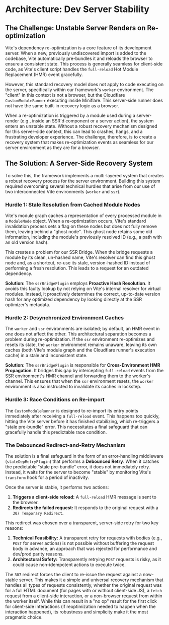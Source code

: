 # Architecture: Dev Server Stability

## The Challenge: Unstable Server Renders on Re-optimization

Vite's dependency re-optimization is a core feature of its development server. When a new, previously undiscovered import is added to the codebase, Vite automatically pre-bundles it and reloads the browser to ensure a consistent state. This process is generally seamless for client-side code, as Vite's client script handles the `full-reload` Hot Module Replacement (HMR) event gracefully.

However, this standard recovery model does not apply to code executing on the server, specifically within our framework's `worker` environment. The "client" in this context is not a browser, but the Cloudflare `CustomModuleRunner` executing inside Miniflare. This server-side runner does not have the same built-in recovery logic as a browser.

When a re-optimization is triggered by a module used during a server-render (e.g., inside an SSR'd component or a server action), the system enters an unstable state. Without a robust recovery mechanism designed for this server-side context, this can lead to crashes, hangs, and a frustrating developer experience. The challenge, therefore, is to create a recovery system that makes re-optimization events as seamless for our server environment as they are for a browser.

## The Solution: A Server-Side Recovery System

To solve this, the framework implements a multi-layered system that creates a robust recovery process for the server environment. Building this system required overcoming several technical hurdles that arise from our use of two interconnected Vite environments (`worker` and `ssr`).

### Hurdle 1: Stale Resolution from Cached Module Nodes

Vite's module graph caches a representation of every processed module in a `ModuleNode` object. When a re-optimization occurs, Vite's standard invalidation process sets a flag on these nodes but does not fully remove them, leaving behind a "ghost node". This ghost node retains some old information, including the module's previously resolved ID (e.g., a path with an old version hash).

This creates a problem for our SSR Bridge. When the bridge requests a module by its clean, un-hashed name, Vite's resolver can find this ghost node and, as a shortcut, re-use its stale, version-hashed ID instead of performing a fresh resolution. This leads to a request for an outdated dependency.

**Solution:** The `ssrBridgePlugin` employs **Proactive Hash Resolution**. It avoids this faulty lookup by not relying on Vite's internal resolver for virtual modules. Instead, it proactively determines the correct, up-to-date version hash for any optimized dependency by looking directly at the SSR optimizer's metadata.

### Hurdle 2: Desynchronized Environment Caches

The `worker` and `ssr` environments are isolated; by default, an HMR event in one does not affect the other. This architectural separation becomes a problem during re-optimization. If the `ssr` environment re-optimizes and resets its state, the `worker` environment remains unaware, leaving its own caches (both Vite's module graph and the Cloudflare runner's execution cache) in a stale and inconsistent state.

**Solution:** The `ssrBridgePlugin` is responsible for **Cross-Environment HMR Propagation**. It bridges this gap by intercepting `full-reload` events from the SSR environment's HMR channel and forwarding them to the worker's channel. This ensures that when the `ssr` environment resets, the `worker` environment is also instructed to invalidate its caches in lockstep.

### Hurdle 3: Race Conditions on Re-import

The `CustomModuleRunner` is designed to re-import its entry points immediately after receiving a `full-reload` event. This happens too quickly, hitting the Vite server before it has finished stabilizing, which re-triggers a "stale pre-bundle" error. This necessitates a final safeguard that can gracefully handle this predictable race condition.

### The Debounced Redirect-and-Retry Mechanism

The solution is a final safeguard in the form of an error-handling middleware (`staleDepRetryPlugin`) that performs a **Debounced Retry**. When it catches the predictable "stale pre-bundle" error, it does not immediately retry. Instead, it waits for the server to become "stable" by monitoring Vite's `transform` hook for a period of inactivity.

Once the server is stable, it performs two actions:
1.  **Triggers a client-side reload:** A `full-reload` HMR message is sent to the browser.
2.  **Redirects the failed request:** It responds to the original request with a `307 Temporary Redirect`.

This redirect was chosen over a transparent, server-side retry for two key reasons:
1. **Technical Feasibility:** A transparent retry for requests with bodies (e.g., `POST` for server actions) is not possible without buffering the request body in advance, an approach that was rejected for performance and dev/prod parity reasons.
2. **Architectural Safety:** Transparently retrying `POST` requests is risky, as it could cause non-idempotent actions to execute twice.

The `307` redirect forces the client to re-issue the request against a now-stable server. This makes it a simple and universal recovery mechanism that handles all types of requests consistently, whether the original request was for a full HTML document (for pages with or without client-side JS), a `fetch` request from a client-side interaction, or a non-browser request from within the worker itself. While this can result in a "no op" result for the first click for client-side interactions (if reoptimization needed to happen when the interaction happened), its robustness and simplicity make it the most pragmatic choice.
